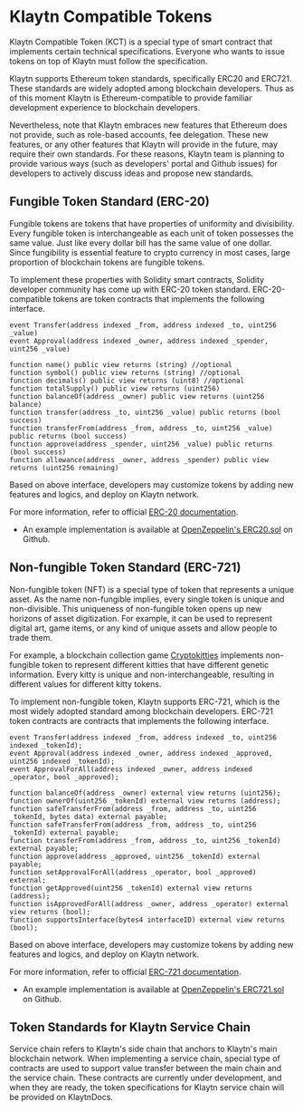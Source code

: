 # Klaytn Compatible Tokens <a id="klaytn-compatible-tokens"></a>

Klaytn Compatible Token (KCT) is a special type of smart contract that implements certain technical specifications. Everyone who wants to issue tokens on top of Klaytn must follow the specification.  

Klaytn supports Ethereum token standards, specifically ERC20 and ERC721. These standards are widely adopted among blockchain developers. Thus as of this moment Klaytn is Ethereum-compatible to provide familiar development experience to blockchain developers.

Nevertheless, note that Klaytn embraces new features that Ethereum does not provide, such as role-based accounts, fee delegation. These new features, or any other features that Klaytn will provide in the future, may require their own standards. For these reasons, Klaytn team is planning to provide various ways \(such as developers' portal and Github issues\) for developers to actively discuss ideas and propose new standards.

## Fungible Token Standard \(ERC-20\) <a id="fungible-token-standard-erc-20"></a>

Fungible tokens are tokens that have properties of uniformity and divisibility. Every fungible token is interchangeable as each unit of token possesses the same value. Just like every dollar bill has the same value of one dollar. Since fungibility is essential feature to crypto currency in most cases, large proportion of blockchain tokens are fungible tokens.

To implement these properties with Solidity smart contracts, Solidity developer community has come up with ERC-20 token standard. ERC-20-compatible tokens are token contracts that implements the following interface.

```text
event Transfer(address indexed _from, address indexed _to, uint256 _value)
event Approval(address indexed _owner, address indexed _spender, uint256 _value)

function name() public view returns (string) //optional
function symbol() public view returns (string) //optional
function decimals() public view returns (uint8) //optional
function totalSupply() public view returns (uint256)
function balanceOf(address _owner) public view returns (uint256 balance)
function transfer(address _to, uint256 _value) public returns (bool success)
function transferFrom(address _from, address _to, uint256 _value) public returns (bool success)
function approve(address _spender, uint256 _value) public returns (bool success)
function allowance(address _owner, address _spender) public view returns (uint256 remaining)
```

Based on above interface, developers may customize tokens by adding new features and logics, and deploy on Klaytn network.

For more information, refer to official [ERC-20 documentation](https://eips.ethereum.org/EIPS/eip-20).

* An example implementation is available at [OpenZeppelin's ERC20.sol](https://github.com/OpenZeppelin/openzeppelin-solidity/blob/9b3710465583284b8c4c5d2245749246bb2e0094/contracts/token/ERC20/ERC20.sol) on Github.

## Non-fungible Token Standard \(ERC-721\) <a id="non-fungible-token-standard-erc-721"></a>

Non-fungible token \(NFT\) is a special type of token that represents a unique asset. As the name non-fungible implies, every single token is unique and non-divisible. This uniqueness of non-fungible token opens up new horizons of asset digitization. For example, it can be used to represent digital art, game items, or any kind of unique assets and allow people to trade them.

For example, a blockchain collection game [Cryptokitties](https://www.cryptokitties.co/) implements non-fungible token to represent different kitties that have different genetic information. Every kitty is unique and non-interchangeable, resulting in different values for different kitty tokens.

To implement non-fungible token, Klaytn supports ERC-721, which is the most widely adopted standard among blockchain developers. ERC-721 token contracts are contracts that implements the following interface.

```text
event Transfer(address indexed _from, address indexed _to, uint256 indexed _tokenId);
event Approval(address indexed _owner, address indexed _approved, uint256 indexed _tokenId);
event ApprovalForAll(address indexed _owner, address indexed _operator, bool _approved);

function balanceOf(address _owner) external view returns (uint256);
function ownerOf(uint256 _tokenId) external view returns (address);
function safeTransferFrom(address _from, address _to, uint256 _tokenId, bytes data) external payable;
function safeTransferFrom(address _from, address _to, uint256 _tokenId) external payable;
function transferFrom(address _from, address _to, uint256 _tokenId) external payable;
function approve(address _approved, uint256 _tokenId) external payable;
function setApprovalForAll(address _operator, bool _approved) external;
function getApproved(uint256 _tokenId) external view returns (address);
function isApprovedForAll(address _owner, address _operator) external view returns (bool);
function supportsInterface(bytes4 interfaceID) external view returns (bool);
```

Based on above interface, developers may customize tokens by adding new features and logics, and deploy on Klaytn network.

For more information, refer to official [ERC-721 documentation](https://eips.ethereum.org/EIPS/eip-721).

* An example implementation is available at [OpenZeppelin's ERC721.sol](https://github.com/OpenZeppelin/openzeppelin-solidity/blob/master/contracts/token/ERC721/ERC721.sol) on Github.

## Token Standards for Klaytn Service Chain <a id="token-standards-for-klaytn-service-chain"></a>

Service chain refers to Klaytn's side chain that anchors to Klaytn's main blockchain network. When implementing a service chain, special type of contracts are used to support value transfer between the main chain and the service chain. These contracts are currently under development, and when they are ready, the token specifications for Klaytn service chain will be provided on KlaytnDocs.

